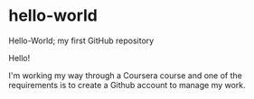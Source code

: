 # hello-world
Hello-World; my first GitHub repository

Hello!

I'm working my way through a Coursera course and one of the requirements is to create a Github account to manage my work.
